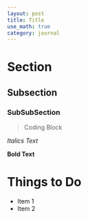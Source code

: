 ```yaml
---
layout: post
title: Title
use_math: true
category: journal
---
```



# Section

## Subsection

### SubSubSection 

> Coding Block

*Italics Text* 

**Bold Text**

# Things to Do
- Item 1
- Item 2
